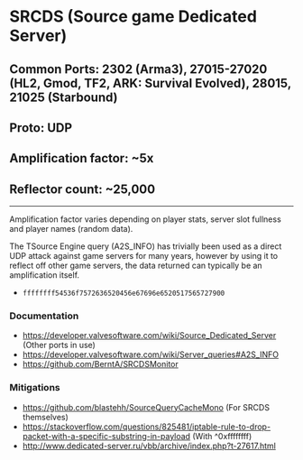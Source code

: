 # SRCDS (Source game Dedicated Server)

## Common Ports: 2302 (Arma3), 27015-27020 (HL2, Gmod, TF2, ARK: Survival Evolved), 28015, 21025 (Starbound)

## Proto: UDP

## Amplification factor: ~5x

## Reflector count: ~25,000

---

Amplification factor varies depending on player stats, server slot fullness and player names (random data).

The TSource Engine query (A2S_INFO) has trivially been used as a direct UDP attack against game servers for many years, however by using it to reflect off other game servers, the data returned can typically be an amplification itself.

- `ffffffff54536f7572636520456e67696e6520517565727900`

### Documentation

- <https://developer.valvesoftware.com/wiki/Source_Dedicated_Server> (Other ports in use)
- <https://developer.valvesoftware.com/wiki/Server_queries#A2S_INFO>
- <https://github.com/BerntA/SRCDSMonitor>

### Mitigations

- <https://github.com/blastehh/SourceQueryCacheMono> (For SRCDS themselves)
- <https://stackoverflow.com/questions/825481/iptable-rule-to-drop-packet-with-a-specific-substring-in-payload> (With ^0xffffffff)
- <http://www.dedicated-server.ru/vbb/archive/index.php?t-27617.html>
